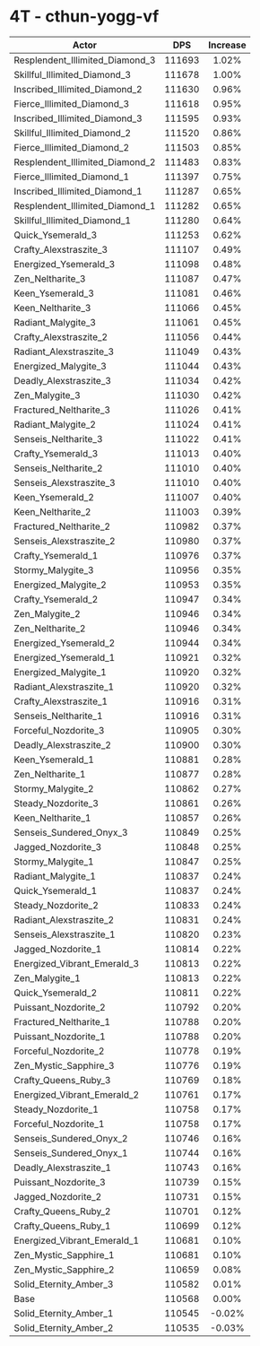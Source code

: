 # 4T - cthun-yogg-vf
| Actor | DPS | Increase |
|---|:---:|:---:|
|Resplendent_Illimited_Diamond_3|111693|1.02%|
|Skillful_Illimited_Diamond_3|111678|1.00%|
|Inscribed_Illimited_Diamond_2|111630|0.96%|
|Fierce_Illimited_Diamond_3|111618|0.95%|
|Inscribed_Illimited_Diamond_3|111595|0.93%|
|Skillful_Illimited_Diamond_2|111520|0.86%|
|Fierce_Illimited_Diamond_2|111503|0.85%|
|Resplendent_Illimited_Diamond_2|111483|0.83%|
|Fierce_Illimited_Diamond_1|111397|0.75%|
|Inscribed_Illimited_Diamond_1|111287|0.65%|
|Resplendent_Illimited_Diamond_1|111282|0.65%|
|Skillful_Illimited_Diamond_1|111280|0.64%|
|Quick_Ysemerald_3|111253|0.62%|
|Crafty_Alexstraszite_3|111107|0.49%|
|Energized_Ysemerald_3|111098|0.48%|
|Zen_Neltharite_3|111087|0.47%|
|Keen_Ysemerald_3|111081|0.46%|
|Keen_Neltharite_3|111066|0.45%|
|Radiant_Malygite_3|111061|0.45%|
|Crafty_Alexstraszite_2|111056|0.44%|
|Radiant_Alexstraszite_3|111049|0.43%|
|Energized_Malygite_3|111044|0.43%|
|Deadly_Alexstraszite_3|111034|0.42%|
|Zen_Malygite_3|111030|0.42%|
|Fractured_Neltharite_3|111026|0.41%|
|Radiant_Malygite_2|111024|0.41%|
|Senseis_Neltharite_3|111022|0.41%|
|Crafty_Ysemerald_3|111013|0.40%|
|Senseis_Neltharite_2|111010|0.40%|
|Senseis_Alexstraszite_3|111010|0.40%|
|Keen_Ysemerald_2|111007|0.40%|
|Keen_Neltharite_2|111003|0.39%|
|Fractured_Neltharite_2|110982|0.37%|
|Senseis_Alexstraszite_2|110980|0.37%|
|Crafty_Ysemerald_1|110976|0.37%|
|Stormy_Malygite_3|110956|0.35%|
|Energized_Malygite_2|110953|0.35%|
|Crafty_Ysemerald_2|110947|0.34%|
|Zen_Malygite_2|110946|0.34%|
|Zen_Neltharite_2|110946|0.34%|
|Energized_Ysemerald_2|110944|0.34%|
|Energized_Ysemerald_1|110921|0.32%|
|Energized_Malygite_1|110920|0.32%|
|Radiant_Alexstraszite_1|110920|0.32%|
|Crafty_Alexstraszite_1|110916|0.31%|
|Senseis_Neltharite_1|110916|0.31%|
|Forceful_Nozdorite_3|110905|0.30%|
|Deadly_Alexstraszite_2|110900|0.30%|
|Keen_Ysemerald_1|110881|0.28%|
|Zen_Neltharite_1|110877|0.28%|
|Stormy_Malygite_2|110862|0.27%|
|Steady_Nozdorite_3|110861|0.26%|
|Keen_Neltharite_1|110857|0.26%|
|Senseis_Sundered_Onyx_3|110849|0.25%|
|Jagged_Nozdorite_3|110848|0.25%|
|Stormy_Malygite_1|110847|0.25%|
|Radiant_Malygite_1|110837|0.24%|
|Quick_Ysemerald_1|110837|0.24%|
|Steady_Nozdorite_2|110833|0.24%|
|Radiant_Alexstraszite_2|110831|0.24%|
|Senseis_Alexstraszite_1|110820|0.23%|
|Jagged_Nozdorite_1|110814|0.22%|
|Energized_Vibrant_Emerald_3|110813|0.22%|
|Zen_Malygite_1|110813|0.22%|
|Quick_Ysemerald_2|110811|0.22%|
|Puissant_Nozdorite_2|110792|0.20%|
|Fractured_Neltharite_1|110788|0.20%|
|Puissant_Nozdorite_1|110788|0.20%|
|Forceful_Nozdorite_2|110778|0.19%|
|Zen_Mystic_Sapphire_3|110776|0.19%|
|Crafty_Queens_Ruby_3|110769|0.18%|
|Energized_Vibrant_Emerald_2|110761|0.17%|
|Steady_Nozdorite_1|110758|0.17%|
|Forceful_Nozdorite_1|110758|0.17%|
|Senseis_Sundered_Onyx_2|110746|0.16%|
|Senseis_Sundered_Onyx_1|110744|0.16%|
|Deadly_Alexstraszite_1|110743|0.16%|
|Puissant_Nozdorite_3|110739|0.15%|
|Jagged_Nozdorite_2|110731|0.15%|
|Crafty_Queens_Ruby_2|110701|0.12%|
|Crafty_Queens_Ruby_1|110699|0.12%|
|Energized_Vibrant_Emerald_1|110681|0.10%|
|Zen_Mystic_Sapphire_1|110681|0.10%|
|Zen_Mystic_Sapphire_2|110659|0.08%|
|Solid_Eternity_Amber_3|110582|0.01%|
|Base|110568|0.00%|
|Solid_Eternity_Amber_1|110545|-0.02%|
|Solid_Eternity_Amber_2|110535|-0.03%|
